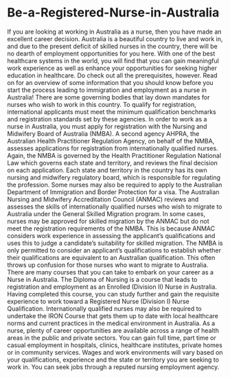 # Be-a-Registered-Nurse-in-Australia
If you are looking at working in Australia as a nurse, then you have made an excellent career decision. Australia is a beautiful country to live and work in, and due to the present deficit of skilled nurses in the country, there will be no dearth of employment opportunities for you here. With one of the best healthcare systems in the world, you will find that you can gain meaningful work experience as well as enhance your opportunities for seeking higher education in healthcare. Do check out all the prerequisites, however. Read on for an overview of some information that you should know before you start the process leading to immigration and employment as a nurse in Australia! There are some governing bodies that lay down mandates for nurses who wish to work in this country. To qualify for registration, international applicants must meet the minimum qualification benchmarks and registration standards set by these agencies. In order to work as a nurse in Australia, you must apply for registration with the Nursing and Midwifery Board of Australia (NMBA). A second agency AHPRA, the Australian Health Practitioner Regulation Agency, on behalf of the NMBA, assesses applications for registration from internationally qualified nurses. Again, the NMBA is governed by the Health Practitioner Regulation National Law which governs each state and territory, and reviews the final decision on each application. Each state and territory in the country has its own nursing and midwifery regulatory board, which is responsible for regulating the profession. Some nurses may also be required to apply to the Australian Department of Immigration and Border Protection for a visa. The Australian Nursing and Midwifery Accreditation Council (ANMAC) reviews and assesses the skills of internationally qualified nurses who wish to migrate to Australia under the General Skilled Migration program. In some cases, nurses may be approved for skilled migration by the ANMAC but do not meet the registration requirements of the NMBA. This is because ANMAC considers work experience in assessing the applicant’s qualifications and uses this to judge a candidate’s suitability for skilled migration. The NMBA is only permitted to consider an applicant’s qualifications to establish whether their qualifications are equivalent to an Australian qualification. This often throws up confusion for those nurses who want to migrate to Australia. There are many courses that you can take to embark on your career as a Nurse in Australia. The Diploma of Nursing is a course that leads to registration and employment as an Enrolled (Division II) Nurse in Australia. Having completed this course, you can study further and gain the requisite experience to work toward a Registered Nurse (Division I) Nurse Qualification. Internationally qualified nurses may also be required to undertake the IRON Course that gets them up to date with local healthcare norms and current practices in the medical environment in Australia. As a nurse, plenty of career opportunities are available across a range of health areas in the public and private sectors. You can gain full time, part time or casual employment in hospitals, clinics, healthcare institutes, private homes or in community services. Wages and work environments will vary based on your qualifications, experience and the state or territory you are seeking to work in. You can seek jobs through a reputed nursing employment agency.
